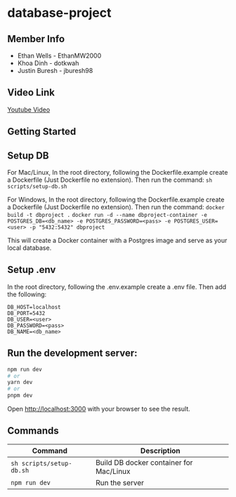 # database-project

## Member Info

 - Ethan Wells - EthanMW2000
 - Khoa Dinh - dotkwah
 - Justin Buresh - jburesh98

## Video Link

[Youtube Video]()

## Getting Started

## Setup DB

For Mac/Linux,
In the root directory, following the Dockerfile.example create a Dockerfile (Just Dockerfile no extension). Then run the command:
`sh scripts/setup-db.sh`

For Windows,
In the root directory, following the Dockerfile.example create a Dockerfile (Just Dockerfile no extension). Then run the command:
`docker build -t dbproject .`
`docker run -d --name dbproject-container -e POSTGRES_DB=<db_name> -e POSTGRES_PASSWORD=<pass> -e POSTGRES_USER=<user> -p "5432:5432" dbproject`

This will create a Docker container with a Postgres image and serve as your local database.

## Setup .env

In the root directory, following the .env.example create a .env file. Then add the following:

``` .env
DB_HOST=localhost
DB_PORT=5432
DB_USER=<user>
DB_PASSWORD=<pass>
DB_NAME=<db_name>
```

## Run the development server:

```bash
npm run dev
# or
yarn dev
# or
pnpm dev
```

Open [http://localhost:3000](http://localhost:3000) with your browser to see the result.

## Commands

| Command                 | Description |
|-------------------------|-------------|
| `sh scripts/setup-db.sh` | Build DB docker container for Mac/Linux |
| `npm run dev`                   | Run the server |